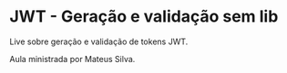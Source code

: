 # JWT - Geração e validação sem lib

Live sobre geração e validação de tokens JWT.

Aula ministrada por Mateus Silva.
